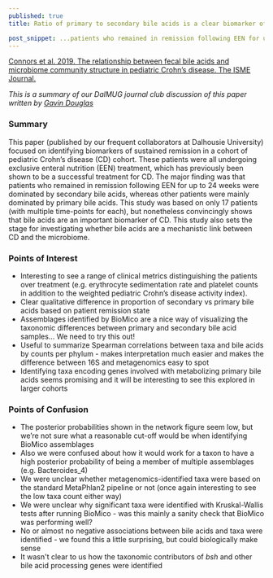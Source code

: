 ```yaml
---
published: true
title: Ratio of primary to secondary bile acids is a clear biomarker of pediatric Crohn’s disease activity

post_snippet: ...patients who remained in remission following EEN for up to 24 weeks were dominated by secondary bile acids, whereas other patients were mainly dominated by primary bile acids
---
```


[Connors et al. 2019. The relationship between fecal bile acids and microbiome community structure in pediatric Crohn’s disease. The ISME Journal.](https://www.nature.com/articles/s41396-019-0560-3)

_This is a summary of our DalMUG journal club discussion of this paper written by [Gavin Douglas](http://www.gavindouglas.ca/)_

### Summary
This paper (published by our frequent collaborators at Dalhousie University) focused on identifying biomarkers of sustained remission
in a cohort of pediatric Crohn’s disease (CD) cohort. These patients were all undergoing exclusive enteral nutrition (EEN) treatment,
which has previously been shown to be a successful treatment for CD. The major finding was that patients who remained in remission
following EEN for up to 24 weeks were dominated by secondary bile acids, whereas other patients were mainly dominated by primary bile
acids. This study was based on only 17 patients (with multiple time-points for each), but nonetheless convincingly shows that bile
acids are an important biomarker of CD. This study also sets the stage for investigating whether bile acids are a mechanistic link
between CD and the microbiome.

### Points of Interest
- Interesting to see a range of clinical metrics distinguishing the patients over treatment (e.g. erythrocyte sedimentation rate and platelet counts in addition to the weighted pediatric Crohn’s disease activity index).
- Clear qualitative difference in proportion of secondary vs primary bile acids based on patient remission state
- Assemblages identified by BioMico are a nice way of visualizing the taxonomic differences between primary and secondary bile acid samples… We need to try this out!
- Useful to summarize Spearman correlations between taxa and bile acids by counts per phylum - makes interpretation much easier and makes the difference between 16S and metagenomics easy to spot
- Identifying taxa encoding genes involved with metabolizing primary bile acids seems promising and it will be interesting to see this explored in larger cohorts

### Points of Confusion
- The posterior probabilities shown in the network figure seem low, but we’re not sure what a reasonable cut-off would be when identifying BioMico assemblages
- Also we were confused about how it would work for a taxon to have a high posterior probability of being a member of multiple assemblages (e.g. Bacteroides_4)
- We were unclear whether metagenomics-identified taxa were based on the standard MetaPhlan2 pipeline or not (once again interesting to see the low taxa count either way)
- We were unclear why significant taxa were identified with Kruskal-Wallis tests after running BioMico - was this mainly a sanity check that BioMico was performing well?
- No or almost no negative associations between bile acids and taxa were identified - we found this a little surprising, but could biologically make sense
- It wasn't clear to us how the taxonomic contributors of _bsh_ and other bile acid processing genes were identified
